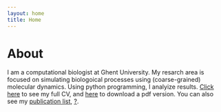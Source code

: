```yaml
---
layout: home
title: Home
---
```


# About

I am a computational biologist at Ghent University. My resarch area is focused on simulating biologoical processes using (coarse-grained) molecular dynamics. Using python programming, I analyize results. [Click here](/cv) to see my full CV, and [here](/cv.pdf) to download a pdf version. You can also see my [publication list](https://scholar.google.com/citations?user=gX_JMSoAAAAJ&hl=en), [?](https://jekyllrb.com/docs/posts/#tags-and-categories).


